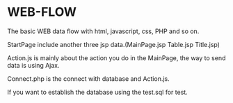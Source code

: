 # WEB-FLOW
The basic WEB data flow with html, javascript, css, PHP and so on.

StartPage include another three jsp data.(MainPage.jsp Table.jsp Title.jsp)

Action.js is mainly about the action you do in the MainPage, the way to send data is using Ajax.

Connect.php is the connect with database and Action.js.

If you want to establish the database using the test.sql for test.
